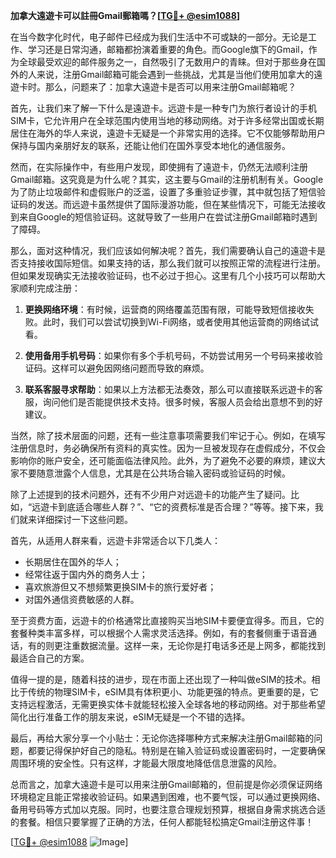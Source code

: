 **加拿大遠遊卡可以註冊Gmail郵箱嗎？[[TG💪+ @esim1088](https://t.me/s/esim1088)]**

在当今数字化时代，电子邮件已经成为我们生活中不可或缺的一部分。无论是工作、学习还是日常沟通，邮箱都扮演着重要的角色。而Google旗下的Gmail，作为全球最受欢迎的邮件服务之一，自然吸引了无数用户的青睐。但对于那些身在国外的人来说，注册Gmail邮箱可能会遇到一些挑战，尤其是当他们使用加拿大的遠遊卡时。那么，问题来了：加拿大遠遊卡是否可以用来注册Gmail邮箱呢？

首先，让我们来了解一下什么是遠遊卡。远遊卡是一种专门为旅行者设计的手机SIM卡，它允许用户在全球范围内使用当地的移动网络。对于许多经常出国或长期居住在海外的华人来说，遠遊卡无疑是一个非常实用的选择。它不仅能够帮助用户保持与国内亲朋好友的联系，还能让他们在国外享受本地化的通信服务。

然而，在实际操作中，有些用户发现，即使拥有了遠遊卡，仍然无法顺利注册Gmail邮箱。这究竟是为什么呢？其实，这主要与Gmail的注册机制有关。Google为了防止垃圾邮件和虚假账户的泛滥，设置了多重验证步骤，其中就包括了短信验证码的发送。而远遊卡虽然提供了国际漫游功能，但在某些情况下，可能无法接收到来自Google的短信验证码。这就导致了一些用户在尝试注册Gmail邮箱时遇到了障碍。

那么，面对这种情况，我们应该如何解决呢？首先，我们需要确认自己的遠遊卡是否支持接收国际短信。如果支持的话，那么我们就可以按照正常的流程进行注册。但如果发现确实无法接收验证码，也不必过于担心。这里有几个小技巧可以帮助大家顺利完成注册：

1. **更换网络环境**：有时候，运营商的网络覆盖范围有限，可能导致短信接收失败。此时，我们可以尝试切换到Wi-Fi网络，或者使用其他运营商的网络试试看。

2. **使用备用手机号码**：如果你有多个手机号码，不妨尝试用另一个号码来接收验证码。这样可以避免因网络问题而导致的麻烦。

3. **联系客服寻求帮助**：如果以上方法都无法奏效，那么可以直接联系远遊卡的客服，询问他们是否能提供技术支持。很多时候，客服人员会给出意想不到的好建议。

当然，除了技术层面的问题，还有一些注意事项需要我们牢记于心。例如，在填写注册信息时，务必确保所有资料的真实性。因为一旦被发现存在虚假成分，不仅会影响你的账户安全，还可能面临法律风险。此外，为了避免不必要的麻烦，建议大家不要随意泄露个人信息，尤其是在公共场合输入密码或验证码的时候。

除了上述提到的技术问题外，还有不少用户对远遊卡的功能产生了疑问。比如，“远遊卡到底适合哪些人群？”、“它的资费标准是否合理？”等等。接下来，我们就来详细探讨一下这些问题。

首先，从适用人群来看，远遊卡非常适合以下几类人：
- 长期居住在国外的华人；
- 经常往返于国内外的商务人士；
- 喜欢旅游但又不想频繁更换SIM卡的旅行爱好者；
- 对国外通信资费敏感的人群。

至于资费方面，远遊卡的价格通常比直接购买当地SIM卡要便宜得多。而且，它的套餐种类丰富多样，可以根据个人需求灵活选择。例如，有的套餐侧重于语音通话，有的则更注重数据流量。这样一来，无论你是打电话多还是上网多，都能找到最适合自己的方案。

值得一提的是，随着科技的进步，现在市面上还出现了一种叫做eSIM的技术。相比于传统的物理SIM卡，eSIM具有体积更小、功能更强的特点。更重要的是，它支持远程激活，无需更换实体卡就能轻松接入全球各地的移动网络。对于那些希望简化出行准备工作的朋友来说，eSIM无疑是一个不错的选择。

最后，再给大家分享一个小贴士：无论你选择哪种方式来解决注册Gmail邮箱的问题，都要记得保护好自己的隐私。特别是在输入验证码或设置密码时，一定要确保周围环境的安全性。只有这样，才能最大限度地降低信息泄露的风险。

总而言之，加拿大遠遊卡是可以用来注册Gmail邮箱的，但前提是你必须保证网络环境稳定且能正常接收验证码。如果遇到困难，也不要气馁，可以通过更换网络、备用号码等方式加以克服。同时，也要注意合理规划预算，根据自身需求挑选合适的套餐。相信只要掌握了正确的方法，任何人都能轻松搞定Gmail注册这件事！

[[TG💪+ @esim1088](https://t.me/s/esim1088) ![Image](https://i.postimg.cc/4NQfJmqS/Snipaste-2025-05-13-00-14-12.png)]